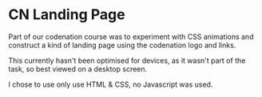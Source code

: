 # CN Landing Page

Part of our codenation course was to experiment with CSS animations and construct a kind of landing page using the codenation logo and links. 

This currently hasn't been optimised for devices, as it wasn't part of the task, so best viewed on a desktop screen.

I chose to use only use HTML & CSS, no Javascript was used.
